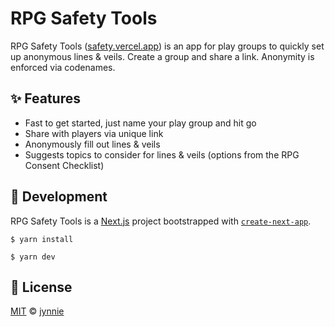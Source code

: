 # RPG Safety Tools

RPG Safety Tools ([safety.vercel.app](https://safety.vercel/app)) is an app for play groups to quickly set up anonymous lines & veils. Create a group and share a link. Anonymity is enforced via codenames.

## ✨ Features

* Fast to get started, just name your play group and hit go
* Share with players via unique link
* Anonymously fill out lines & veils
* Suggests topics to consider for lines & veils (options from the RPG Consent Checklist)

## 🔨 Development

RPG Safety Tools is a [Next.js](https://nextjs.org/) project bootstrapped with [`create-next-app`](https://github.com/vercel/next.js/tree/canary/packages/create-next-app).

```
$ yarn install
```

```
$ yarn dev
```

## 📄 License

[MIT](https://github.com/jynnie/safety-tools/blob/main/LICENSE) © [jynnie](https://github.com/jynnie/)
